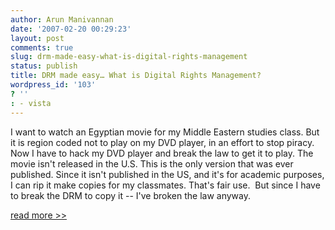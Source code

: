 ```yaml
---
author: Arun Manivannan
date: '2007-02-20 00:29:23'
layout: post
comments: true
slug: drm-made-easy-what-is-digital-rights-management
status: publish
title: DRM made easy… What is Digital Rights Management?
wordpress_id: '103'
? ''
: - vista
---
```


I want to watch an Egyptian movie for my Middle Eastern studies class. But it
is region coded not to play on my DVD player, in an effort to stop piracy. Now
I have to hack my DVD player and break the law to get it to play. The movie
isn't released in the U.S. This is the only version that was ever published.
Since it isn't published in the US, and it's for academic purposes, I can rip
it make copies for my classmates. That's fair use.  But since I have to break
the DRM to copy it -- I've broken the law anyway.

[read more >>][1]

   [1]: http://blog.wired.com/music/2007/02/how_to_explain_.html

